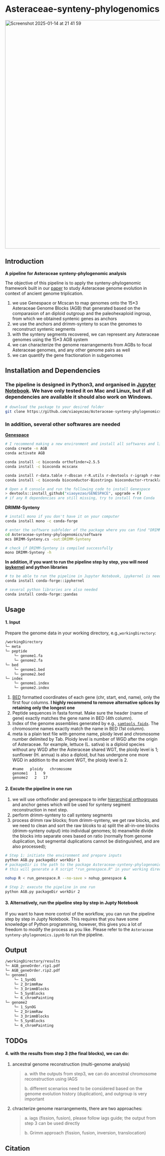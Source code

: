 # Asteraceae-synteny-phylogenomics
<img width="743" alt="Screenshot 2025-01-14 at 21 41 59" src="https://github.com/user-attachments/assets/b35bc922-0a56-41d3-b7f3-d93d1c773560" />

## Introduction
__A pipeline for Asteraceae synteny-phylogenomic analysis__
>
The objective of this pipeline is to apply the synteny-phylogenomic framework built in our [paper](https://www.biorxiv.org/content/10.1101/2025.01.08.631874v1) to study Asteraceae genome evolution in context of ancient genome triplication.
>
1. we use Genespace or Mcscan to map genomes onto the 15*3 Asteraceae Genome Blocks (AGB) that generated based on the comparasion of an diploid outgroup and the paleohexaploid ingroup, from which we obtained syntenic genes as anchors
2. we use the anchors and drimm-synteny to scan the genomes to reconstruct syntenic segments
3. with the synteny segments recovered, we can represent any Asteraceae genomes using the 15*3 AGB system
4. we can characterize the genome rearrangements from AGBs to focal Asteraceae genomes, and any other genome pairs as well
5. we can quantify the gene fractionation in subgenomes 

## Installation and Dependencies
### The pipeline is designed in Python3, and organised in [Jupyter Notebook](https://jupyter.org/). We have only tested it on Mac and Linux, but if all dependencies are available it should also work on Windows.
```sh
# download the package to your desired folder
git clone https://github.com/xiaoyezao/Asteraceae-synteny-phylogenomics
```
### In addition, several other softwares are needed

[__Genespace__](https://github.com/xiaoyezao/GENESPACE)
```sh
# I recommend making a new environment and install all softwares and library dependencies in the same Conda environment.
conda create -n AGB
conda activate AGB

conda install -c bioconda orthofinder=2.5.5
conda install -c bioconda mcscanx

conda install r-data.table r-dbscan r-R.utils r-devtools r-igraph r-mass
conda install -c bioconda bioconductor-Biostrings bioconductor-rtracklayer

# Open a R console and run the following code to install Genespace
> devtools::install_github("xiaoyezao/GENESPACE", upgrade = F)
# if any R dependencies are still missing, try to install from Conda
```
>
__DRIMM-Synteny__
   ```sh
   # install mono if you don't have it on your computer
   conda install mono -c conda-forge
   
   # enter the software subfolder of the package where you can find "DRIMM-Synteny.cs", and compile DRIMM-Synteny from source
   cd Asteraceae-synteny-phylogenomics/software
   mcs DRIMM-Synteny.cs -out:DRIMM-Synteny

   # check if DRIMM-Synteny is compiled successfully
   mono DRIMM-Synteny -h
   ```
__In addition, if you want to run the pipeline step by step, you will need [ipykernel](https://github.com/ipython/ipykernel) and python libraries__
```sh
# to be able to run the pipeline in Jupyter Notebook, ipykernel is needed
conda install conda-forge::ipykernel

# several python libraries are also needed
conda install conda-forge::pandas
```
## Usage
#### 1. Input
Prepare the genome data in your working directory, e.g.,`workingDirectory`:
```sh
/workingDirectory
└─ meta
└─ peptide
    └─ genome1.fa
    └─ genome2.fa
└─ bed
    └─ genome1.bed
    └─ genome2.bed
└─ index
    └─ genome1.index
    └─ genome2.index

```
1) [BED](https://learn.gencore.bio.nyu.edu/ngs-file-formats/bed-format/#:~:text=BED%20format%20is%20a%20simple,as%20graphical%20represntations%20of%20features.) formatted coordinates of each gene (chr, start, end, name), only the first four columns.
__I highly recommend to remove alternative splices by retaining only the longest one__
3) Peptide sequences in fasta format. Make sure the header (name of gene) exactly matches the gene name in BED (4th column).
4) Index of the genome assemblies generated by e.g., [`samtools faidx`](https://learn.gencore.bio.nyu.edu/ngs-file-formats/bed-format/#:~:text=BED%20format%20is%20a%20simple,as%20graphical%20represntations%20of%20features.). The chromosome names exactly match the name in BED (1st column).
5) meta is a plain text file with genome name, ploidy level and chromosome number delimited by Tab. Ploidy level is number of WGD after the origin of Asteraceae. for example, lettuce (L. sativa) is a diploid species without any WGD after the Asteraceae shared WGT, the ploidy level is 1; sunflower (H. annua) is also a diploid, but has undergone one more WGD in addition to the ancient WGT, the ploidy level is 2.
   ```
   #name   ploidy   chromosome
   genome1   1   9
   genome2   2   17
   ```
#### 2. Excute the pipeline in one run
1) we will use orthofinder and genespace to infer [hierarchical orthogroups](https://lab.dessimoz.org/blog/2016/12/08/what-hogs-are) and anchor genes which will be used for synteny segment reconstruction in next step.
2) perform drimm-synteny to call synteny segments
3) process drimm raw blocks; from drimm-synteny, we get raw blocks, and we need to clean and sort the raw blcoks to
a) split the all-in-one blocks (drimm-synteny output) into individual genomes;
b) meanwhile divide the blocks into separate ones based on ratio (normally from genome duplication, but segmental duplications cannot be distinguished, and are also processed);

```sh
# Step 1: initiate the environment and prepare inputs
python AGB.py packageDir workDir 1
# packageDir is the path to the package Asteraceae-synteny-phylogenomics; workDir is the path to the workingDirectory where bed, peptide and index folder can be found.
# this will generate a R script "run_genespace.R" in your working directory. Use this script to run Genespace. This will take a while, depends on the size of your dateset. It is recommanded to run in background, e.g.:

nohup R < run_genespace.R --no-save > nohup_genespace &

# Step 2: execute the pipeline in one run
python AGB.py packageDir workDir 2
```

#### 3. Alternatively, run the pipeline step by step in Jupty Notebook
If you want to have more control of the workflow, you can run the pipeline step by step in Jupty Notebook. This requires that you have some knowledge of Python programming, however, this gives you a lot of freedom to modify the process as you like.
Please refer to the `Asteraceae synteny-phylogenomics.ipynb` to run the pipeline.

## Output
```sh
/workingDirectory/results
└─ AGB_geneOrder.rip1.pdf
└─ AGB_geneOrder.rip2.pdf
└─ genome1
    └─ 1_SynOG
    └─ 2_DrimmRaw
    └─ 3_DrimmBlocks
    └─ 5_SynBlocks
    └─ 6_chromPainting
└─ genome2
    └─ 1_SynOG
    └─ 2_DrimmRaw
    └─ 3_DrimmBlocks
    └─ 5_SynBlocks
    └─ 6_chromPainting
```

## TODOs
#### 4. with the results from step 3 (the final blocks), we can do:
1) ancestral genome reconstruction (multi-genome analysis)
   >a. with the outputs from step3, we can do ancestral chromosome reconstruction using IAGS
   >
   >b. different scenarios need to be considered based on the genome evolution history (duplication), and outgroup is very important
2) chracterize genome rearrangements, there are two approaches:
   >a. iags (fission, fusion), please follow iags guide; the output from step 3 can be used directly
   >
   >b. Grimm approach (fission, fusion, inversion, translocation)
## Citation
